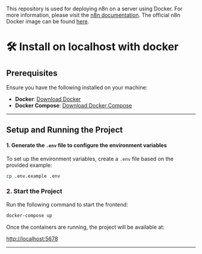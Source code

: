 This repository is used for deploying n8n on a server using Docker.
For more information, please visit the [n8n documentation](https://docs.n8n.io/getting-started/installation/docker/).
The official n8n Docker image can be found [here](https://hub.docker.com/r/n8nio/n8n).


# 🛠 Install on localhost with docker

## Prerequisites

Ensure you have the following installed on your machine:

- **Docker**: [Download Docker](https://docs.docker.com/get-docker/)
- **Docker Compose**: [Download Docker Compose](https://docs.docker.com/compose/install/)

---

## Setup and Running the Project


#### 1. Generate the `.env` file to configure the environment variables

To set up the environment variables, create a `.env` file based on the provided example:

```bash
cp .env.example .env
```


### 2. Start the Project

Run the following command to start the frontend:

```bash
docker-compose up
```

Once the containers are running, the project will be available at:

[http://localhost:5678](http://localhost:5678)

---